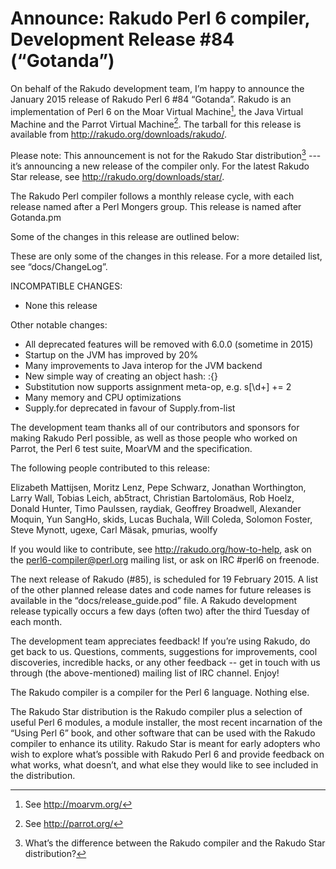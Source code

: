 # Announce: Rakudo Perl 6 compiler, Development Release #84 (“Gotanda”)

On behalf of the Rakudo development team, I’m happy to announce the
January 2015 release of Rakudo Perl 6 #84 “Gotanda”. Rakudo is an
implementation of Perl 6 on the Moar Virtual Machine[^1], the Java Virtual
Machine and the Parrot Virtual Machine[^2]. The tarball for this release
is available from <http://rakudo.org/downloads/rakudo/>.

Please note: This announcement is not for the Rakudo Star
distribution[^3] --- it’s announcing a new release of the compiler
only. For the latest Rakudo Star release, see
<http://rakudo.org/downloads/star/>.

The Rakudo Perl compiler follows a monthly release cycle, with each
release named after a Perl Mongers group. This release is named after
Gotanda.pm

Some of the changes in this release are outlined below:

These are only some of the changes in this release. For a more
detailed list, see “docs/ChangeLog”.

INCOMPATIBLE CHANGES:
+ None this release

Other notable changes:
+ All deprecated features will be removed with 6.0.0 (sometime in 2015)
+ Startup on the JVM has improved by 20%
+ Many improvements to Java interop for the JVM backend
+ New simple way of creating an object hash: :{}
+ Substitution now supports assignment meta-op, e.g. s[\d+] += 2
+ Many memory and CPU optimizations
+ Supply.for deprecated in favour of Supply.from-list

The development team thanks all of our contributors and sponsors for
making Rakudo Perl possible, as well as those people who worked on
Parrot, the Perl 6 test suite, MoarVM and the specification.

The following people contributed to this release:

Elizabeth Mattijsen, Moritz Lenz, Pepe Schwarz, Jonathan Worthington, Larry Wall,
Tobias Leich, ab5tract, Christian Bartolomäus, Rob Hoelz, Donald Hunter, Timo Paulssen,
raydiak, Geoffrey Broadwell, Alexander Moquin, Yun SangHo, skids, Lucas Buchala,
Will Coleda, Solomon Foster, Steve Mynott, ugexe, Carl Mäsak, pmurias, woolfy

If you would like to contribute, see <http://rakudo.org/how-to-help>,
ask on the <perl6-compiler@perl.org> mailing list, or ask on IRC
\#perl6 on freenode.

The next release of Rakudo (#85), is scheduled for 19 February 2015.
A list of the other planned release dates and code names for future
releases is available in the “docs/release_guide.pod” file. A Rakudo
development release typically occurs a few days (often two) after the
third Tuesday of each month.

The development team appreciates feedback! If you’re using Rakudo, do
get back to us. Questions, comments, suggestions for improvements, cool
discoveries, incredible hacks, or any other feedback -- get in touch with
us through (the above-mentioned) mailing list of IRC channel. Enjoy!

[^1]: See <http://moarvm.org/>

[^2]: See <http://parrot.org/>

[^3]: What’s the difference between the Rakudo compiler and the Rakudo
Star distribution?

The Rakudo compiler is a compiler for the Perl 6 language.
Nothing else.

The Rakudo Star distribution is the Rakudo compiler plus a selection
of useful Perl 6 modules, a module installer, the most recent
incarnation of the “Using Perl 6” book, and other software that can
be used with the Rakudo compiler to enhance its utility.  Rakudo Star
is meant for early adopters who wish to explore what’s possible with
Rakudo Perl 6 and provide feedback on what works, what doesn’t, and
what else they would like to see included in the distribution.
